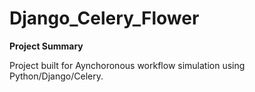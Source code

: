 # Django_Celery_Flower
 
 **Project Summary**

Project built for Aynchoronous workflow simulation using Python/Django/Celery.


